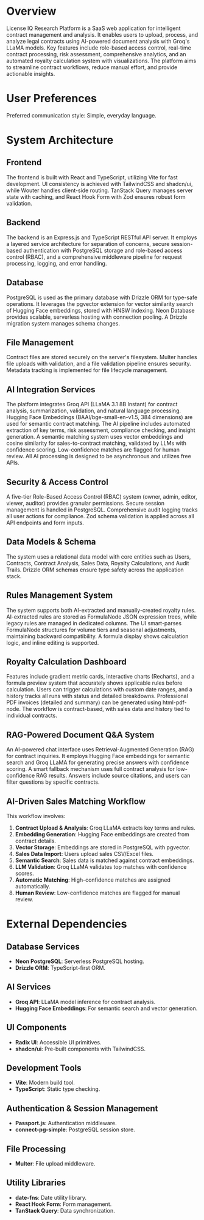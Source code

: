 # Overview

License IQ Research Platform is a SaaS web application for intelligent contract management and analysis. It enables users to upload, process, and analyze legal contracts using AI-powered document analysis with Groq's LLaMA models. Key features include role-based access control, real-time contract processing, risk assessment, comprehensive analytics, and an automated royalty calculation system with visualizations. The platform aims to streamline contract workflows, reduce manual effort, and provide actionable insights.

# User Preferences

Preferred communication style: Simple, everyday language.

# System Architecture

## Frontend
The frontend is built with React and TypeScript, utilizing Vite for fast development. UI consistency is achieved with TailwindCSS and shadcn/ui, while Wouter handles client-side routing. TanStack Query manages server state with caching, and React Hook Form with Zod ensures robust form validation.

## Backend
The backend is an Express.js and TypeScript RESTful API server. It employs a layered service architecture for separation of concerns, secure session-based authentication with PostgreSQL storage and role-based access control (RBAC), and a comprehensive middleware pipeline for request processing, logging, and error handling.

## Database
PostgreSQL is used as the primary database with Drizzle ORM for type-safe operations. It leverages the pgvector extension for vector similarity search of Hugging Face embeddings, stored with HNSW indexing. Neon Database provides scalable, serverless hosting with connection pooling. A Drizzle migration system manages schema changes.

## File Management
Contract files are stored securely on the server's filesystem. Multer handles file uploads with validation, and a file validation pipeline ensures security. Metadata tracking is implemented for file lifecycle management.

## AI Integration Services
The platform integrates Groq API (LLaMA 3.1 8B Instant) for contract analysis, summarization, validation, and natural language processing. Hugging Face Embeddings (BAAI/bge-small-en-v1.5, 384 dimensions) are used for semantic contract matching. The AI pipeline includes automated extraction of key terms, risk assessment, compliance checking, and insight generation. A semantic matching system uses vector embeddings and cosine similarity for sales-to-contract matching, validated by LLMs with confidence scoring. Low-confidence matches are flagged for human review. All AI processing is designed to be asynchronous and utilizes free APIs.

## Security & Access Control
A five-tier Role-Based Access Control (RBAC) system (owner, admin, editor, viewer, auditor) provides granular permissions. Secure session management is handled in PostgreSQL. Comprehensive audit logging tracks all user actions for compliance. Zod schema validation is applied across all API endpoints and form inputs.

## Data Models & Schema
The system uses a relational data model with core entities such as Users, Contracts, Contract Analysis, Sales Data, Royalty Calculations, and Audit Trails. Drizzle ORM schemas ensure type safety across the application stack.

## Rules Management System
The system supports both AI-extracted and manually-created royalty rules. AI-extracted rules are stored as FormulaNode JSON expression trees, while legacy rules are managed in dedicated columns. The UI smart-parses FormulaNode structures for volume tiers and seasonal adjustments, maintaining backward compatibility. A formula display shows calculation logic, and inline editing is supported.

## Royalty Calculation Dashboard
Features include gradient metric cards, interactive charts (Recharts), and a formula preview system that accurately shows applicable rules before calculation. Users can trigger calculations with custom date ranges, and a history tracks all runs with status and detailed breakdowns. Professional PDF invoices (detailed and summary) can be generated using html-pdf-node. The workflow is contract-based, with sales data and history tied to individual contracts.

## RAG-Powered Document Q&A System
An AI-powered chat interface uses Retrieval-Augmented Generation (RAG) for contract inquiries. It employs Hugging Face embeddings for semantic search and Groq LLaMA for generating precise answers with confidence scoring. A smart fallback mechanism uses full contract analysis for low-confidence RAG results. Answers include source citations, and users can filter questions by specific contracts.

## AI-Driven Sales Matching Workflow
This workflow involves:
1.  **Contract Upload & Analysis**: Groq LLaMA extracts key terms and rules.
2.  **Embedding Generation**: Hugging Face embeddings are created from contract details.
3.  **Vector Storage**: Embeddings are stored in PostgreSQL with pgvector.
4.  **Sales Data Import**: Users upload sales CSV/Excel files.
5.  **Semantic Search**: Sales data is matched against contract embeddings.
6.  **LLM Validation**: Groq LLaMA validates top matches with confidence scores.
7.  **Automatic Matching**: High-confidence matches are assigned automatically.
8.  **Human Review**: Low-confidence matches are flagged for manual review.

# External Dependencies

## Database Services
-   **Neon PostgreSQL**: Serverless PostgreSQL hosting.
-   **Drizzle ORM**: TypeScript-first ORM.

## AI Services
-   **Groq API**: LLaMA model inference for contract analysis.
-   **Hugging Face Embeddings**: For semantic search and vector generation.

## UI Components
-   **Radix UI**: Accessible UI primitives.
-   **shadcn/ui**: Pre-built components with TailwindCSS.

## Development Tools
-   **Vite**: Modern build tool.
-   **TypeScript**: Static type checking.

## Authentication & Session Management
-   **Passport.js**: Authentication middleware.
-   **connect-pg-simple**: PostgreSQL session store.

## File Processing
-   **Multer**: File upload middleware.

## Utility Libraries
-   **date-fns**: Date utility library.
-   **React Hook Form**: Form management.
-   **TanStack Query**: Data synchronization.